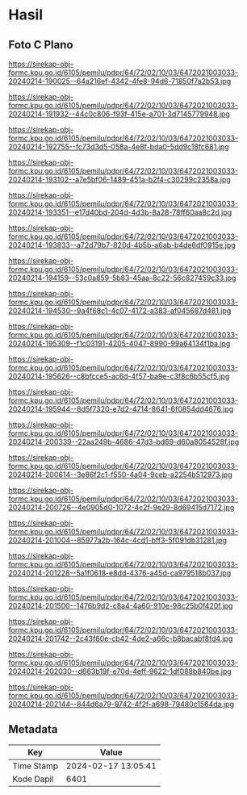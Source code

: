 # Hasil

## Foto C Plano

https://sirekap-obj-formc.kpu.go.id/6105/pemilu/pdpr/64/72/02/10/03/6472021003033-20240214-190025--64a216ef-4342-4fe8-94d6-71850f7a2b53.jpg

https://sirekap-obj-formc.kpu.go.id/6105/pemilu/pdpr/64/72/02/10/03/6472021003033-20240214-191932--44c0c806-f93f-415e-a701-3d7145779948.jpg

https://sirekap-obj-formc.kpu.go.id/6105/pemilu/pdpr/64/72/02/10/03/6472021003033-20240214-192755--fc73d3d5-058a-4e8f-bda0-5dd9c18fc681.jpg

https://sirekap-obj-formc.kpu.go.id/6105/pemilu/pdpr/64/72/02/10/03/6472021003033-20240214-193102--a7e5bf06-1489-451a-b2f4-c30299c2358a.jpg

https://sirekap-obj-formc.kpu.go.id/6105/pemilu/pdpr/64/72/02/10/03/6472021003033-20240214-193351--e17d40bd-204d-4d3b-8a28-78ff60aa8c2d.jpg

https://sirekap-obj-formc.kpu.go.id/6105/pemilu/pdpr/64/72/02/10/03/6472021003033-20240214-193833--a72d79b7-820d-4b5b-a6ab-b4de6df0915e.jpg

https://sirekap-obj-formc.kpu.go.id/6105/pemilu/pdpr/64/72/02/10/03/6472021003033-20240214-194159--53c0a859-5b83-45aa-8c22-56c827459c33.jpg

https://sirekap-obj-formc.kpu.go.id/6105/pemilu/pdpr/64/72/02/10/03/6472021003033-20240214-194530--9a4f68c1-4c07-4172-a383-af045687d481.jpg

https://sirekap-obj-formc.kpu.go.id/6105/pemilu/pdpr/64/72/02/10/03/6472021003033-20240214-195309--f1c03191-4205-4047-8990-99a64134f1ba.jpg

https://sirekap-obj-formc.kpu.go.id/6105/pemilu/pdpr/64/72/02/10/03/6472021003033-20240214-195626--c8bfcce5-ac6d-4f57-ba9e-c3f8c6b55cf5.jpg

https://sirekap-obj-formc.kpu.go.id/6105/pemilu/pdpr/64/72/02/10/03/6472021003033-20240214-195944--8d5f7320-e7d2-4714-8641-6f0854dd4676.jpg

https://sirekap-obj-formc.kpu.go.id/6105/pemilu/pdpr/64/72/02/10/03/6472021003033-20240214-200339--22aa249b-4686-47d3-bd69-d60a8054528f.jpg

https://sirekap-obj-formc.kpu.go.id/6105/pemilu/pdpr/64/72/02/10/03/6472021003033-20240214-200614--3e86f2c1-f550-4a04-9ceb-a2254b512973.jpg

https://sirekap-obj-formc.kpu.go.id/6105/pemilu/pdpr/64/72/02/10/03/6472021003033-20240214-200726--4e0905d0-1072-4c2f-9e29-8d69415d7172.jpg

https://sirekap-obj-formc.kpu.go.id/6105/pemilu/pdpr/64/72/02/10/03/6472021003033-20240214-201004--85977a2b-164c-4cd1-bff3-5f091db31281.jpg

https://sirekap-obj-formc.kpu.go.id/6105/pemilu/pdpr/64/72/02/10/03/6472021003033-20240214-201228--5a1f0618-e8dd-4376-a45d-ca979518b037.jpg

https://sirekap-obj-formc.kpu.go.id/6105/pemilu/pdpr/64/72/02/10/03/6472021003033-20240214-201500--1476b9d2-c8a4-4a60-910e-98c25b0f420f.jpg

https://sirekap-obj-formc.kpu.go.id/6105/pemilu/pdpr/64/72/02/10/03/6472021003033-20240214-201742--2c43f60e-cb42-4de2-a66c-b8bacabf8fd4.jpg

https://sirekap-obj-formc.kpu.go.id/6105/pemilu/pdpr/64/72/02/10/03/6472021003033-20240214-202030--d663b19f-e70d-4eff-9622-1df088b840be.jpg

https://sirekap-obj-formc.kpu.go.id/6105/pemilu/pdpr/64/72/02/10/03/6472021003033-20240214-202144--844d6a79-9742-4f2f-a698-79480c1564da.jpg


## Metadata

| Key        | Value               |
| ---------- | ------------------- |
| Time Stamp | 2024-02-17 13:05:41 |
| Kode Dapil | 6401                |



